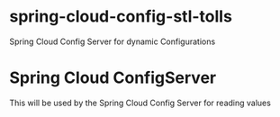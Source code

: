 # spring-cloud-config-stl-tolls
Spring Cloud Config Server for dynamic Configurations

# Spring Cloud ConfigServer
This will be used by the Spring Cloud Config Server for reading values
